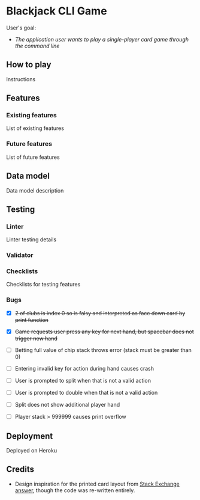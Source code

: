 # Blackjack CLI Game

User's goal:
  - _The application user wants to play a single-player card game through the command line_

## How to play

Instructions

## Features

### Existing features

List of existing features

### Future features

List of future features

## Data model

Data model description

## Testing

### Linter

Linter testing details

### Validator

### Checklists

Checklists for testing features

### Bugs

  - [x] ~~2 of clubs is index 0 so is falsy and interpreted as face down card by print function~~
  - [x] ~~Game requests user press any key for next hand, but spacebar does not trigger new hand~~
  - [ ] Betting full value of chip stack throws error (stack must be greater than 0)
  - [ ] Entering invalid key for action during hand causes crash
  - [ ] User is prompted to split when that is not a valid action
  - [ ] User is prompted to double when that is not a valid action
  - [ ] Split does not show additional player hand
  - [ ] Player stack > 999999 causes print overflow


## Deployment

Deployed on Heroku

## Credits

  - Design inspiration for the printed card layout from [Stack Exchange answer](https://codereview.stackexchange.com/a/82109), though the code was re-written entirely.